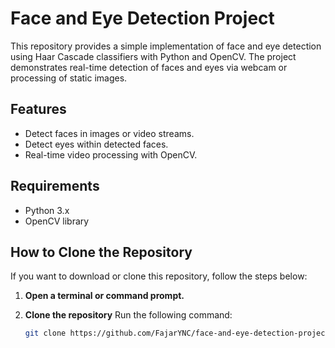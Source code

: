 # Face and Eye Detection Project

This repository provides a simple implementation of face and eye detection using Haar Cascade classifiers with Python and OpenCV. The project demonstrates real-time detection of faces and eyes via webcam or processing of static images.

## Features
- Detect faces in images or video streams.
- Detect eyes within detected faces.
- Real-time video processing with OpenCV.

## Requirements
- Python 3.x
- OpenCV library

## How to Clone the Repository

If you want to download or clone this repository, follow the steps below:

1. **Open a terminal or command prompt.**

2. **Clone the repository**
   Run the following command:
   ```bash
   git clone https://github.com/FajarYNC/face-and-eye-detection-project.git
